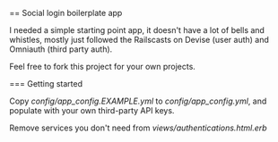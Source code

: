 == Social login boilerplate app

I needed a simple starting point app, it doesn't have a lot of bells and whistles, mostly just followed the Railscasts on Devise (user auth) and Omniauth (third party auth).

Feel free to fork this project for your own projects.

=== Getting started

Copy *config/app_config.EXAMPLE.yml* to *config/app_config.yml*, and populate with your own third-party API keys. 

Remove services you don't need from *views/authentications.html.erb*